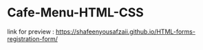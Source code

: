 # Cafe-Menu-HTML-CSS
link for preview : https://shafeenyousafzaii.github.io/HTML-forms-registration-form/
